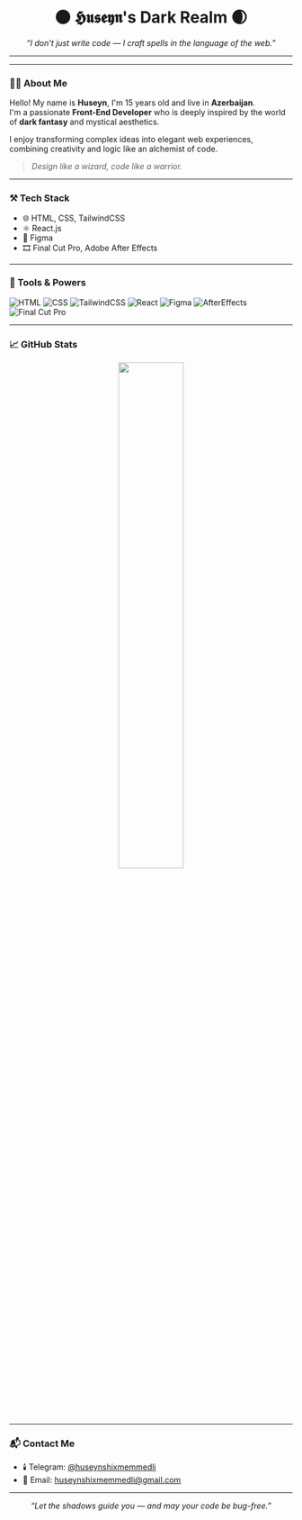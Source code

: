 <h1 align="center">🌑 𝕳𝖚𝖘𝖊𝖞𝖓's Dark Realm 🌒</h1>

<p align="center"><i>“I don't just write code — I craft spells in the language of the web.”</i></p>

---

---

### 🧙‍♂️ About Me

Hello! My name is **Huseyn**, I'm 15 years old and live in **Azerbaijan**.  
I'm a passionate **Front-End Developer** who is deeply inspired by the world of **dark fantasy** and mystical aesthetics.

I enjoy transforming complex ideas into elegant web experiences, combining creativity and logic like an alchemist of code.

> *Design like a wizard, code like a warrior.*

---

### ⚒️ Tech Stack

- 🌐 HTML, CSS, TailwindCSS  
- ⚛️ React.js  
- 🎨 Figma  
- 🎞️ Final Cut Pro, Adobe After Effects  

---

### 🧰 Tools & Powers

![HTML](https://img.shields.io/badge/HTML-black?style=flat&logo=html5)
![CSS](https://img.shields.io/badge/CSS-black?style=flat&logo=css3)
![TailwindCSS](https://img.shields.io/badge/TailwindCSS-black?style=flat&logo=tailwindcss)
![React](https://img.shields.io/badge/React-black?style=flat&logo=react)
![Figma](https://img.shields.io/badge/Figma-black?style=flat&logo=figma)
![AfterEffects](https://img.shields.io/badge/After_Effects-black?style=flat&logo=adobe-after-effects)
![Final Cut Pro](https://img.shields.io/badge/Final_Cut_Pro-black?style=flat&logo=apple)

---

### 📈 GitHub Stats

<p align="center">

  <img width="48%" src="https://github-readme-streak-stats.herokuapp.com/?user=Hsnn&theme=tokyonight" />
</p>

---

### 📬 Contact Me

- 🕯️ Telegram: [@huseynshixmemmedli](https://t.me/huseynshixmemmedli)  
- 🦇 Email: huseynshixmemmedli@gmail.com  

---

<p align="center"><i>“Let the shadows guide you — and may your code be bug-free.”</i></p>
